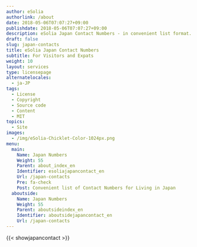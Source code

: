 ```yaml
---
author: eSolia
authorlink: /about
date: 2018-05-06T07:07:27+09:00
publishdate: 2018-05-06T07:07:27+09:00
description: eSolia Japan Contact Numbers - in convenient list format.
draft: false
slug: japan-contacts
title: eSolia Japan Contact Numbers
subtitle: For Visitors and Expats
weight: 10
layout: services
type: licensepage
alternatelocales:
  - ja-JP
tags:
  - License
  - Copyright
  - Source code
  - Content
  - MIT
topics:
  - Site
images:
  - /img/eSolia-Chicklet-Color-1024px.png
menu:
  main:
    Name: Japan Numbers
    Weight: 55
    Parent: about_index_en
    Identifier: esoliajapancontact_en
    Url: /japan-contacts
    Pre: fa-check
    Post: Convenient list of Contact Numbers for Living in Japan
  aboutside:
    Name: Japan Numbers
    Weight: 55
    Parent: aboutsideindex_en
    Identifier: aboutsidejapancontact_en
    Url: /japan-contacts
---
```


{{< showjapancontact >}}

